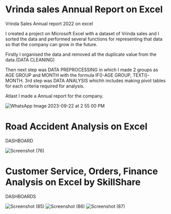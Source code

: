 # Vrinda sales Annual Report on Excel 

Vrinda Sales Annual report 2022 on excel

I created a project on Microsoft Excel with a dataset of Vrinda sales and I sorted the data and performed several functions for representing that data so that the company can grow in the future.


Firstly I organised the data and removed all the duplicate value from the data.(DATA CLEANING)


Then next step was DATA PREPROCESSING in which I made 2 groups as AGE GROUP and MONTH with the formula IF()-AGE GROUP, TEXT()-MONTH.
3rd step was DATA ANALYSIS whichh includes making pivot tables for each criteria required for analysis.


Atlast I made a Annual report for the company.

![WhatsApp Image 2023-09-22 at 2 55 00 PM](https://github.com/sujay2008/EXCEL-PROJECTS/assets/138650290/ca005fc2-beff-4073-9a07-6d8dee62cf26)

# Road Accident Analysis on Excel

DASHBOARD

![Screenshot (76)](https://github.com/sujay2008/Vrinda-Sales-Annual-report-2022-on-excel-sheets-/assets/138650290/d704653c-2241-4e60-82ff-19ccd25a1744)

# Customer Service, Orders, Finance Analysis on Excel by SkillShare

DASHBOARDS

![Screenshot (85)](https://github.com/sujay2008/EXCEL-PROJECTS/assets/138650290/bf768cd5-75d9-486e-99c0-ee2cf32388e4)
![Screenshot (86)](https://github.com/sujay2008/EXCEL-PROJECTS/assets/138650290/79bb79f1-164f-4da4-a23e-e11b32902102)
![Screenshot (87)](https://github.com/sujay2008/EXCEL-PROJECTS/assets/138650290/003654a7-d47c-4c5d-a331-e14b46fb89ea)


